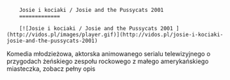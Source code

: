 
        Josie i kociaki / Josie and the Pussycats 2001 
        =============
        
        [![Josie i kociaki / Josie and the Pussycats 2001 ](http://vidos.pl/images/player.gif)](http://vidos.pl/josie-i-kociaki-josie-and-the-pussycats-2001)
        
        
 Komedia młodzieżowa, aktorska animowanego serialu telewizyjnego o przygodach żeńskiego zespołu rockowego z małego amerykańskiego miasteczka, zobacz pełny opis
    